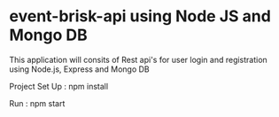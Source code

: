 # event-brisk-api using Node JS and Mongo DB

This application will consits of Rest api's for user login and registration using Node.js, Express and Mongo DB

Project Set Up :  npm install

Run : npm start
